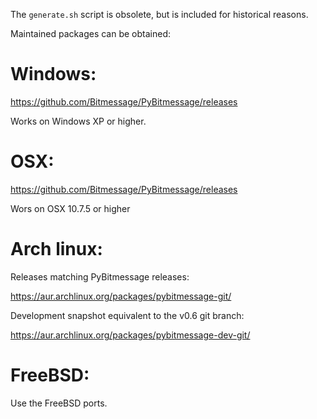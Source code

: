 The `generate.sh` script is obsolete, but is included for historical reasons.

Maintained packages can be obtained:

Windows:
========

https://github.com/Bitmessage/PyBitmessage/releases

Works on Windows XP or higher.


OSX:
====

https://github.com/Bitmessage/PyBitmessage/releases

Wors on OSX 10.7.5 or higher


Arch linux:
===========

Releases matching PyBitmessage releases:

https://aur.archlinux.org/packages/pybitmessage-git/

Development snapshot equivalent to the v0.6 git branch:

https://aur.archlinux.org/packages/pybitmessage-dev-git/ 


FreeBSD:
========

Use the FreeBSD ports.
